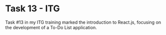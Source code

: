 # Task 13 - ITG

Task #13 in my ITG training marked the introduction to React.js, focusing on the development of a To-Do List application.


